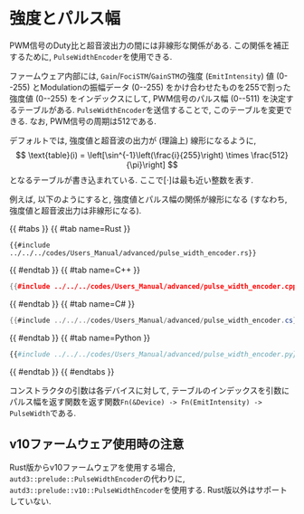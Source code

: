 # 強度とパルス幅

PWM信号のDuty比と超音波出力の間には非線形な関係がある. 
この関係を補正するために, `PulseWidthEncoder`を使用できる.

ファームウェア内部には, `Gain`/`FociSTM`/`GainSTM`の強度 (`EmitIntensity`) 値 ($0$--$255$) とModulationの振幅データ ($0$--$255$) をかけ合わせたものを$255$で割った強度値 ($0$--$255$) をインデックスにして, PWM信号のパルス幅 ($0$--$511$) を決定するテーブルがある.
`PulseWidthEncoder`を送信することで, このテーブルを変更できる.
なお, PWM信号の周期は512である.

デフォルトでは, 強度値と超音波の出力が (理論上) 線形になるように,
$$
    \text{table}(i) = \left[\sin^{-1}\left(\frac{i}{255}\right) \times \frac{512}{\pi}\right]
$$
となるテーブルが書き込まれている.
ここで$[\cdot]$は最も近い整数を表す.

例えば, 以下のようにすると, 強度値とパルス幅の関係が線形になる (すなわち, 強度値と超音波出力は非線形になる).

{{ #tabs }}
{{ #tab name=Rust }}
```rust,edition2024
{{#include ../../../codes/Users_Manual/advanced/pulse_width_encoder.rs}}
```
{{ #endtab }}
{{ #tab name=C++ }}
```cpp
{{#include ../../../codes/Users_Manual/advanced/pulse_width_encoder.cpp}}
```
{{ #endtab }}
{{ #tab name=C# }}
```cs
{{#include ../../../codes/Users_Manual/advanced/pulse_width_encoder.cs}}
```
{{ #endtab }}
{{ #tab name=Python }}
```python
{{#include ../../../codes/Users_Manual/advanced/pulse_width_encoder.py}}
```
{{ #endtab }}
{{ #endtabs }}

コンストラクタの引数は各デバイスに対して, テーブルのインデックスを引数にパルス幅を返す関数を返す関数`Fn(&Device) -> Fn(EmitIntensity) -> PulseWidth`である.

## v10ファームウェア使用時の注意

Rust版からv10ファームウェアを使用する場合, `autd3::prelude::PulseWidthEncoder`の代わりに, `autd3::prelude::v10::PulseWidthEncoder`を使用する.
Rust版以外はサポートしていない.
